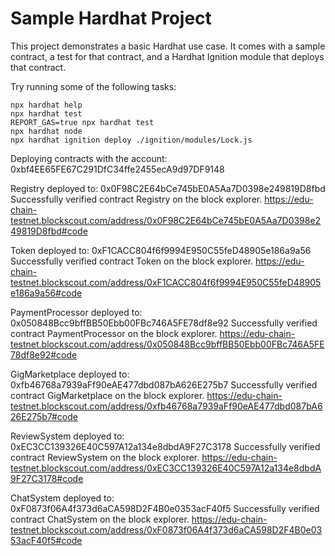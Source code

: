 # Sample Hardhat Project

This project demonstrates a basic Hardhat use case. It comes with a sample contract, a test for that contract, and a Hardhat Ignition module that deploys that contract.

Try running some of the following tasks:

```shell
npx hardhat help
npx hardhat test
REPORT_GAS=true npx hardhat test
npx hardhat node
npx hardhat ignition deploy ./ignition/modules/Lock.js
```

Deploying contracts with the account: 0xbf4EE65FE67C291DfC34ffe2455ecA9d97DF9148

Registry deployed to: 0x0F98C2E64bCe745bE0A5Aa7D0398e249819D8fbd
Successfully verified contract Registry on the block explorer.
https://edu-chain-testnet.blockscout.com/address/0x0F98C2E64bCe745bE0A5Aa7D0398e249819D8fbd#code

Token deployed to: 0xF1CACC804f6f9994E950C55feD48905e186a9a56
Successfully verified contract Token on the block explorer.
https://edu-chain-testnet.blockscout.com/address/0xF1CACC804f6f9994E950C55feD48905e186a9a56#code

PaymentProcessor deployed to: 0x050848Bcc9bffBB50Ebb00FBc746A5FE78df8e92
Successfully verified contract PaymentProcessor on the block explorer.
https://edu-chain-testnet.blockscout.com/address/0x050848Bcc9bffBB50Ebb00FBc746A5FE78df8e92#code

GigMarketplace deployed to: 0xfb46768a7939aFf90eAE477dbd087bA626E275b7
Successfully verified contract GigMarketplace on the block explorer.
https://edu-chain-testnet.blockscout.com/address/0xfb46768a7939aFf90eAE477dbd087bA626E275b7#code

ReviewSystem deployed to: 0xEC3CC139326E40C597A12a134e8dbdA9F27C3178
Successfully verified contract ReviewSystem on the block explorer.
https://edu-chain-testnet.blockscout.com/address/0xEC3CC139326E40C597A12a134e8dbdA9F27C3178#code

ChatSystem deployed to: 0xF0873f06A4f373d6aCA598D2F4B0e0353acF40f5
Successfully verified contract ChatSystem on the block explorer.
https://edu-chain-testnet.blockscout.com/address/0xF0873f06A4f373d6aCA598D2F4B0e0353acF40f5#code
